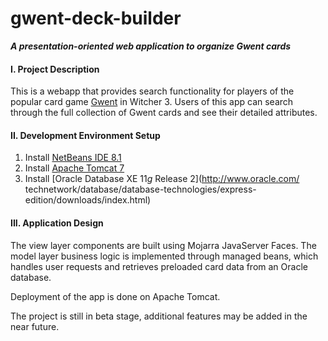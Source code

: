# gwent-deck-builder
**_A presentation-oriented web application to organize Gwent cards_**

#### I. Project Description

This is a webapp that provides search functionality for players of the popular
card game [Gwent](https://www.youtube.com/watch?v=FIu_jWbZ25o) in Witcher 3.
Users of this app can search through the full collection of Gwent cards and see
their detailed attributes.

#### II. Development Environment Setup

1. Install [NetBeans IDE 8.1](https://netbeans.org/downloads/)
2. Install [Apache Tomcat 7](https://tomcat.apache.org/download-70.cgi)
3. Install [Oracle Database XE 11*g* Release 2](http://www.oracle.com/
technetwork/database/database-technologies/express-edition/downloads/index.html)

#### III. Application Design

The view layer components are built using Mojarra JavaServer Faces. The model
layer business logic is implemented through managed beans, which handles user
requests and retrieves preloaded card data from an Oracle database.

Deployment of the app is done on Apache Tomcat.

The project is still in beta stage, additional features may be added in the near
future.
